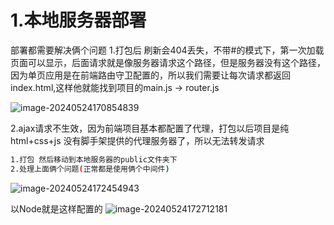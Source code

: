 # 1.本地服务器部署

部署都需要解决俩个问题
1.打包后 刷新会404丢失，不带#的模式下，第一次加载页面可以显示，后面请求就是像服务器请求这个路径，但是服务器没有这个路径，因为单页应用是在前端路由守卫配置的，所以我们需要让每次请求都返回index.html,这样他就能找到项目的main.js -> router.js

![image-20240524170854839](https://ttqblogimg.oss-cn-beijing.aliyuncs.com/image-20240524170854839.png)

2.ajax请求不生效，因为前端项目基本都配置了代理，打包以后项目是纯html+css+js 没有脚手架提供的代理服务器了，所以无法转发请求

```bash
1.打包 然后移动到本地服务器的public文件夹下
2.处理上面俩个问题(正常都是使用俩个中间件)
```

![image-20240524172454943](https://ttqblogimg.oss-cn-beijing.aliyuncs.com/image-20240524172454943.png)

以Node就是这样配置的
![image-20240524172712181](https://ttqblogimg.oss-cn-beijing.aliyuncs.com/image-20240524172712181.png)

  